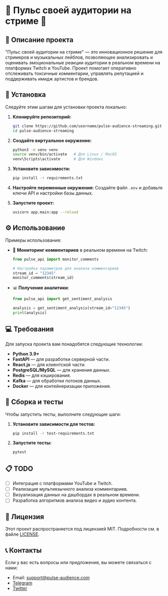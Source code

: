 # 🎯 Пульс своей аудитории на стриме 🎯

## 📄 Описание проекта
"Пульс своей аудитории на стриме" — это инновационное решение для стримеров и музыкальных лейблов, позволяющее анализировать и оценивать эмоциональные реакции аудитории в реальном времени на платформах Twitch и YouTube. Проект помогает оперативно отслеживать токсичные комментарии, управлять репутацией и поддерживать имидж артистов и брендов.

## 🚀 Установка

Следуйте этим шагам для установки проекта локально:

1. **Клонируйте репозиторий:**
    ```bash
    git clone https://github.com/username/pulse-audience-streaming.git
    cd pulse-audience-streaming
    ```

2. **Создайте виртуальное окружение:**
    ```bash
    python3 -m venv venv
    source venv/bin/activate   # Для Linux / MacOS
    venv\Scripts\activate      # Для Windows
    ```

3. **Установите зависимости:**
    ```bash
    pip install -r requirements.txt
    ```

4. **Настройте переменные окружения:**
    Создайте файл `.env` и добавьте ключи API и настройки базы данных.

5. **Запустите проект:**
    ```bash
    uvicorn app.main:app --reload
    ```

## ⚙️ Использование

Примеры использования:

- 🎥 **Мониторинг комментариев** в реальном времени на Twitch:
    ```python
    from pulse_api import monitor_comments
    
    # Настройка параметров для анализа комментариев
    stream_id = "12345"
    monitor_comments(stream_id)
    ```

- 📊 **Получение аналитики**:
    ```python
    from pulse_api import get_sentiment_analysis
    
    analysis = get_sentiment_analysis(stream_id="12345")
    print(analysis)
    ```

## 💻 Требования
Для запуска проекта вам понадобятся следующие технологии:

- **Python 3.9+**
- **FastAPI** — для разработки серверной части.
- **React.js** — для клиентской части.
- **PostgreSQL/MySQL** — для хранения данных.
- **Redis** — для кэширования.
- **Kafka** — для обработки потоков данных.
- **Docker** — для контейнеризации приложения.

## 🔧 Сборка и тесты

Чтобы запустить тесты, выполните следующие шаги:

1. **Установите зависимости для тестов:**
    ```bash
    pip install -r test-requirements.txt
    ```

2. **Запустите тесты:**
    ```bash
    pytest
    ```

## 📋 TODO

- [ ] Интеграция с платформами YouTube и Twitch.
- [ ] Реализация мультиязычного анализа комментариев.
- [ ] Визуализация данных на дашбордах в реальном времени.
- [ ] Разработка алгоритмов анализа видео и аудио контента.

## 📄 Лицензия
Этот проект распространяется под лицензией MIT. Подробности см. в файле [LICENSE](./LICENSE).

## 📞 Контакты
Если у вас есть вопросы или предложения, вы можете связаться с нами:

- Email: support@pulse-audience.com
- [Telegram](https://t.me/pulse_audience)
- [Twitter](https://twitter.com/pulse_audience)
